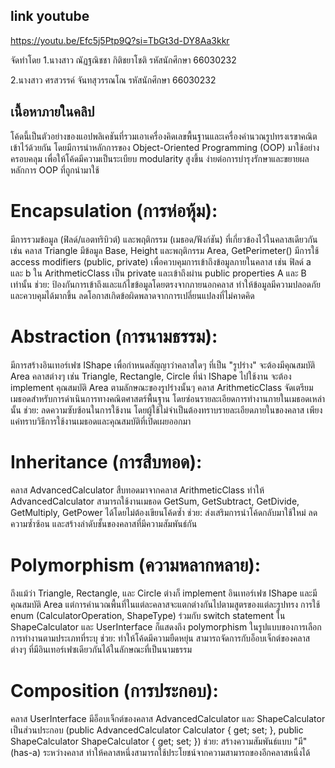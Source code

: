 ## link youtube 
https://youtu.be/Efc5j5Ptp9Q?si=TbGt3d-DY8Aa3kkr

จัดทำโดย
1.นางสาว ณัฏฐณิชชา กิติชยาโชติ รหัสนักศึกษา 66030232

2.นางสาว ศรสวรรค์ จันทสุวรรณโณ รหัสนักศึกษา 66030232

## เนื้อหาภายในคลิป
โค้ดนี้เป็นตัวอย่างของแอปพลิเคชันที่รวมเอาเครื่องคิดเลขพื้นฐานและเครื่องคำนวณรูปทรงเรขาคณิตเข้าไว้ด้วยกัน โดยมีการนำหลักการของ Object-Oriented Programming (OOP) มาใช้อย่างครอบคลุม เพื่อให้โค้ดมีความเป็นระเบียบ modularity สูงขึ้น ง่ายต่อการบำรุงรักษาและขยายผล
หลักการ OOP ที่ถูกนำมาใช้
# Encapsulation (การห่อหุ้ม):
มีการรวมข้อมูล (ฟิลด์/แอตทริบิวต์) และพฤติกรรม (เมธอด/ฟังก์ชัน) ที่เกี่ยวข้องไว้ในคลาสเดียวกัน เช่น คลาส Triangle มีข้อมูล Base, Height และพฤติกรรม Area, GetPerimeter()
มีการใช้ access modifiers (public, private) เพื่อควบคุมการเข้าถึงข้อมูลภายในคลาส เช่น ฟิลด์ a และ b ใน ArithmeticClass เป็น private และเข้าถึงผ่าน public properties A และ B เท่านั้น
ช่วย: ป้องกันการเข้าถึงและแก้ไขข้อมูลโดยตรงจากภายนอกคลาส ทำให้ข้อมูลมีความปลอดภัยและควบคุมได้มากขึ้น ลดโอกาสเกิดข้อผิดพลาดจากการเปลี่ยนแปลงที่ไม่คาดคิด

# Abstraction (การนามธรรม):
มีการสร้างอินเทอร์เฟซ IShape เพื่อกำหนดสัญญาว่าคลาสใดๆ ที่เป็น "รูปร่าง" จะต้องมีคุณสมบัติ Area
คลาสต่างๆ เช่น Triangle, Rectangle, Circle ที่นำ IShape ไปใช้งาน จะต้อง implement คุณสมบัติ Area ตามลักษณะของรูปร่างนั้นๆ
คลาส ArithmeticClass จัดเตรียมเมธอดสำหรับการดำเนินการทางคณิตศาสตร์พื้นฐาน โดยซ่อนรายละเอียดการทำงานภายในเมธอดเหล่านั้น
ช่วย: ลดความซับซ้อนในการใช้งาน โดยผู้ใช้ไม่จำเป็นต้องทราบรายละเอียดภายในของคลาส เพียงแค่ทราบวิธีการใช้งานเมธอดและคุณสมบัติที่เปิดเผยออกมา

# Inheritance (การสืบทอด):
คลาส AdvancedCalculator สืบทอดมาจากคลาส ArithmeticClass ทำให้ AdvancedCalculator สามารถใช้งานเมธอด GetSum, GetSubtract, GetDivide, GetMultiply, GetPower ได้โดยไม่ต้องเขียนโค้ดซ้ำ
ช่วย: ส่งเสริมการนำโค้ดกลับมาใช้ใหม่ ลดความซ้ำซ้อน และสร้างลำดับชั้นของคลาสที่มีความสัมพันธ์กัน

# Polymorphism (ความหลากหลาย):
ถึงแม้ว่า Triangle, Rectangle, และ Circle ต่างก็ implement อินเทอร์เฟซ IShape และมีคุณสมบัติ Area แต่การคำนวณพื้นที่ในแต่ละคลาสจะแตกต่างกันไปตามสูตรของแต่ละรูปทรง
การใช้ enum (CalculatorOperation, ShapeType) ร่วมกับ switch statement ใน ShapeCalculator และ UserInterface ก็แสดงถึง polymorphism ในรูปแบบของการเลือกการทำงานตามประเภทที่ระบุ
ช่วย: ทำให้โค้ดมีความยืดหยุ่น สามารถจัดการกับอ็อบเจ็กต์ของคลาสต่างๆ ที่มีอินเทอร์เฟซเดียวกันได้ในลักษณะที่เป็นนามธรรม

# Composition (การประกอบ):
คลาส UserInterface มีอ็อบเจ็กต์ของคลาส AdvancedCalculator และ ShapeCalculator เป็นส่วนประกอบ (public AdvancedCalculator Calculator { get; set; }, public ShapeCalculator ShapeCalculator { get; set; })
ช่วย: สร้างความสัมพันธ์แบบ "มี" (has-a) ระหว่างคลาส ทำให้คลาสหนึ่งสามารถใช้ประโยชน์จากความสามารถของอีกคลาสหนึ่งได้
